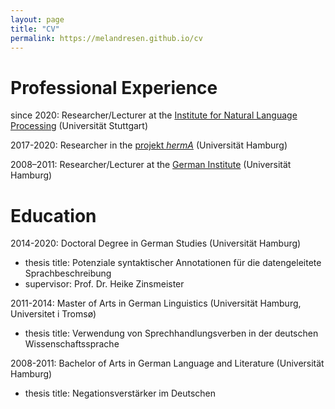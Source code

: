 ```yaml
---
layout: page
title: "CV"
permalink: https://melandresen.github.io/cv
---
```


# Professional Experience

since 2020: Researcher/Lecturer at the [Institute for Natural Language Processing](https://www.ims.uni-stuttgart.de/) (Universität Stuttgart)

2017-2020: Researcher in the [projekt *hermA*](https://www.herma.uni-hamburg.de/) (Universität Hamburg)

2008–2011: Researcher/Lecturer at the [German Institute](https://www.slm.uni-hamburg.de/germanistik.html) (Universität Hamburg)


# Education

2014-2020: Doctoral Degree in German Studies (Universität Hamburg)
- thesis title: Potenziale syntaktischer Annotationen für die datengeleitete Sprachbeschreibung
- supervisor: Prof. Dr. Heike Zinsmeister

2011-2014: Master of Arts in German Linguistics (Universität Hamburg, Universitet i Tromsø)
- thesis title: Verwendung von Sprechhandlungsverben in der deutschen Wissenschaftssprache

2008-2011: Bachelor of Arts in German Language and Literature (Universität Hamburg)
- thesis title: Negationsverstärker im Deutschen
